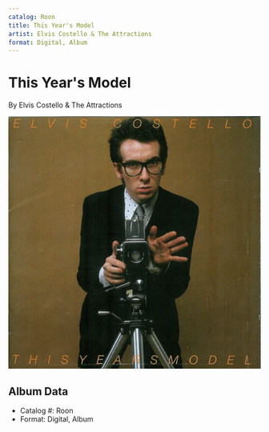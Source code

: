 ```yaml
---
catalog: Roon
title: This Year's Model
artist: Elvis Costello & The Attractions
format: Digital, Album
---
```


# This Year's Model

By Elvis Costello & The Attractions

![](../../assets/albumcovers/Elvis_Costello_and_The_Attractions-This_Years_Model.png)

## Album Data

- Catalog #: Roon
- Format: Digital, Album

